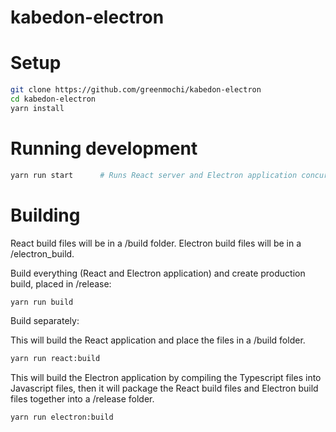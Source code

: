 # kabedon-electron

# Setup
```bash
git clone https://github.com/greenmochi/kabedon-electron
cd kabedon-electron
yarn install
```

# Running development
```bash
yarn run start      # Runs React server and Electron application concurrently
```

# Building
React build files will be in a /build folder. Electron build files will be in a /electron_build.

Build everything (React and Electron application) and create production build, placed in /release:
```bash
yarn run build
```

Build separately:

This will build the React application and place the files in a /build folder.
```bash
yarn run react:build
```

This will build the Electron application by compiling the Typescript files into Javascript files, then
it will package the React build files and Electron build files together into a /release folder. 
```bash
yarn run electron:build
```